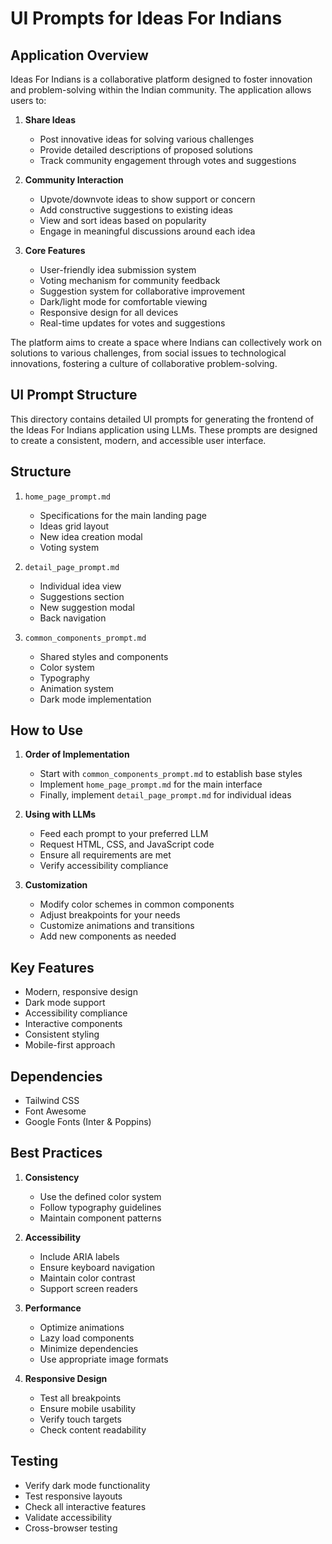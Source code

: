 # UI Prompts for Ideas For Indians

## Application Overview

Ideas For Indians is a collaborative platform designed to foster innovation and problem-solving within the Indian community. The application allows users to:

1. **Share Ideas**
   - Post innovative ideas for solving various challenges
   - Provide detailed descriptions of proposed solutions
   - Track community engagement through votes and suggestions

2. **Community Interaction**
   - Upvote/downvote ideas to show support or concern
   - Add constructive suggestions to existing ideas
   - View and sort ideas based on popularity
   - Engage in meaningful discussions around each idea

3. **Core Features**
   - User-friendly idea submission system
   - Voting mechanism for community feedback
   - Suggestion system for collaborative improvement
   - Dark/light mode for comfortable viewing
   - Responsive design for all devices
   - Real-time updates for votes and suggestions

The platform aims to create a space where Indians can collectively work on solutions to various challenges, from social issues to technological innovations, fostering a culture of collaborative problem-solving.

## UI Prompt Structure

This directory contains detailed UI prompts for generating the frontend of the Ideas For Indians application using LLMs. These prompts are designed to create a consistent, modern, and accessible user interface.

## Structure

1. `home_page_prompt.md`
   - Specifications for the main landing page
   - Ideas grid layout
   - New idea creation modal
   - Voting system

2. `detail_page_prompt.md`
   - Individual idea view
   - Suggestions section
   - New suggestion modal
   - Back navigation

3. `common_components_prompt.md`
   - Shared styles and components
   - Color system
   - Typography
   - Animation system
   - Dark mode implementation

## How to Use

1. **Order of Implementation**
   - Start with `common_components_prompt.md` to establish base styles
   - Implement `home_page_prompt.md` for the main interface
   - Finally, implement `detail_page_prompt.md` for individual ideas

2. **Using with LLMs**
   - Feed each prompt to your preferred LLM
   - Request HTML, CSS, and JavaScript code
   - Ensure all requirements are met
   - Verify accessibility compliance

3. **Customization**
   - Modify color schemes in common components
   - Adjust breakpoints for your needs
   - Customize animations and transitions
   - Add new components as needed

## Key Features

- Modern, responsive design
- Dark mode support
- Accessibility compliance
- Interactive components
- Consistent styling
- Mobile-first approach

## Dependencies

- Tailwind CSS
- Font Awesome
- Google Fonts (Inter & Poppins)

## Best Practices

1. **Consistency**
   - Use the defined color system
   - Follow typography guidelines
   - Maintain component patterns

2. **Accessibility**
   - Include ARIA labels
   - Ensure keyboard navigation
   - Maintain color contrast
   - Support screen readers

3. **Performance**
   - Optimize animations
   - Lazy load components
   - Minimize dependencies
   - Use appropriate image formats

4. **Responsive Design**
   - Test all breakpoints
   - Ensure mobile usability
   - Verify touch targets
   - Check content readability

## Testing

- Verify dark mode functionality
- Test responsive layouts
- Check all interactive features
- Validate accessibility
- Cross-browser testing 